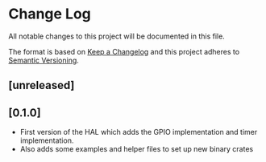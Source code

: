 Change Log
=======

All notable changes to this project will be documented in this file.

The format is based on [Keep a Changelog](http://keepachangelog.com/)
and this project adheres to [Semantic Versioning](http://semver.org/).

## [unreleased]

## [0.1.0]

- First version of the HAL which adds the GPIO implementation and timer implementation.
- Also adds some examples and helper files to set up new binary crates
